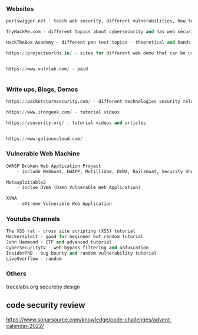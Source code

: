 ### Websites 
```python
portswigger.net - teach web security, different vulnerabilities, how to exploit them and defend them, it also has an application for web pentest/ bug bounty

TryHackMe.com - different topics about cybersecurity and has web security - theoretical and hands-on

HackTheBox Academy - different pen test topics - theoretical and hands-on.

https://projectworlds.in/ - sites for different web demo that can be used to test security vulnerabilities 


https://www.vulnlab.com/ - paid



```



### Write ups, Blogs, Demos
```python
https://packetstormsecurity.com/ - different technologies security related - updates, exploitation, etc.

https://www.irongeek.com/ - tutorial videos

https://zsecurity.org/ - tutorial videos and articles


https://www.golinuxcloud.com/
```



### Vulnerable Web Machine
```python
OWASP Broken Web Application Project
	- include WebGoat, bWAPP, Mutillidae, DVWA, RailsGoat, Security Shepherd

Metasploitable2
	- inclue DVWA (Damn Vulnerable Web Application)

XVWA 
	- eXtreme Vulnerable Web Application
```



### Youtube Channels
```python
The XSS rat - cross site scripting (XSS) tutorial
Hackersploit - good for beginner but random tutorial
John Hammond - CTF and advanced tutorial
CyberSecurityTV - web bypass filtering and obfuscation
InsiderPhD - bug bounty and random vulnerability tutorial
LiveOverflow - random 

```


### Others
tracelabs.org
secureby.design




## code security review
https://www.sonarsource.com/knowledge/code-challenges/advent-calendar-2022/

